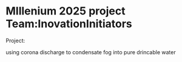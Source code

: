 # MIllenium 2025 project   Team:InovationInitiators
Project:

using corona discharge to condensate fog into pure drincable water


